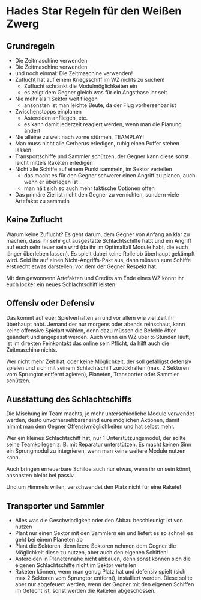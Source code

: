 # Hades Star Regeln für den Weißen Zwerg

## Grundregeln

+ Die Zeitmaschine verwenden
+ Die Zeitmaschine verwenden
+ und noch einmal: Die Zeitmaschine verwenden!
+ Zuflucht hat auf einem Kriegsschiff im WZ nichts zu suchen!
  * Zuflucht schränkt die Modulmöglichkeiten ein
  * es zeigt dem Gegner gleich was für ein Angsthase ihr seit
+ Nie mehr als 1 Sektor weit fliegen
  * ansonsten ist man leichte Beute, da der Flug vorhersehbar ist
+ Zwischenstopps einplanen 
  * Asteroiden anfliegen, etc.
  * es kann damit jederzeit reagiert werden, wenn man die Planung ändert
+ Nie alleine zu weit nach vorne stürmen, TEAMPLAY!
+ Man muss nicht alle Cerberus erledigen, ruhig einen Puffer stehen lassen
+ Transportschiffe und Sammler schützen, der Gegner kann diese sonst leicht mittels Raketen erledigen
+ Nicht alle Schiffe auf einem Punkt sammeln, im Sektor verteilen
  * das macht es für den Gegner schwerer einen Angriff zu planen, auch wenn er überlegen ist
  * man hält sich so auch mehr taktische Optionen offen
+ Das primäre Ziel ist nicht den Gegner zu vernichten, sondern viele Artefakte zu sammeln


## Keine Zuflucht

Warum keine Zuflucht? Es geht darum, dem Gegner von Anfang an klar zu machen, dass ihr sehr gut ausgestatte Schlachtschiffe habt und ein Angriff auf euch sehr teuer sein wird (da ihr im Optimalfall Module habt, die euch länger überleben lassen).
Es spielt dabei keine Rolle ob überhaupt gekämpft wird. Seid ihr auf einen Nicht-Angriffs-Pakt aus, dann müssen eure Schiffe erst recht etwas darstellen, vor dem der Gegner Respekt hat.

Mit den gewonnenn Artefakten und Credits am Ende eines WZ könnt ihr euch locker ein neues Schlachtschiff leisten.


## Offensiv oder Defensiv

Das kommt auf euer Spielverhalten an und vor allem wie viel Zeit ihr überhaupt habt.
Jemand der nur morgens oder abends reinschaut, kann keine offensive Spielart wählen, denn dazu müssen die Befehle öfter geändert und angepasst werden. Auch wenn ein WZ über x-Stunden läuft, ist im direkten Feinkontakt das online sein Pflicht, da hilft auch die Zeitmaschine nichts.

Wer nicht mehr Zeit hat, oder keine Möglichkeit, der soll gefälligst defensiv spielen und sich mit seinem Schlachtschiff zurückhalten (max. 2 Sektoren vom Sprungtor entfernt agieren), Planeten, Transporter oder Sammler schützen.


## Ausstattung des Schlachtschiffs

Die Mischung im Team machts, je mehr unterschiedliche Module verwendet werden, desto unvorhersehbarer sind eure möglichen Aktionen, damit nimmt man dem Gegner Offensivmöglichkeiten und hat selbst mehr.

Wer ein kleines Schlachtschiff hat, nur 1 Unterstützungsmodul, der sollte seine Teamkollegen z. B. mit Reparatur unterstützen.
Es macht keinen Sinn ein Sprungmodul zu integrieren, wenn man keine weitere Module nutzen kann.

Auch bringen erneuerbare Schilde auch nur etwas, wenn ihr on sein könnt, ansonsten bleibt bei passiv.

Und um Himmels willen, verschwendet den Platz nicht für eine Rakete!


## Transporter und Sammler

* Alles was die Geschwindigkeit oder den Abbau beschleunigt ist von nutzen
* Plant nur einen Sektor mit den Sammlern ein und liefert es so schnell es geht bei einem Planeten ab
* Plant die Sektoren, denn leere Sektoren nehmen dem Gegner die Möglichkeit diese zu nutzen, aber auch den eigenen Schiffen!
* Asteroiden in Planetennähe nicht abbauen, denn sonst können sich die eigenen Schlachtschiffe nicht im Sektor verteilen
* Raketen können, wenn man genug Platz hat und defensiv spielt (sich max 2 Sektoren vom Sprungtor entfernt), installiert werden. Diese sollte aber nur abgefeuert werden, wenn der Gegner mit den eigenen Schiffen im Gefecht ist, sonst werden die Raketen abgeschossen.
